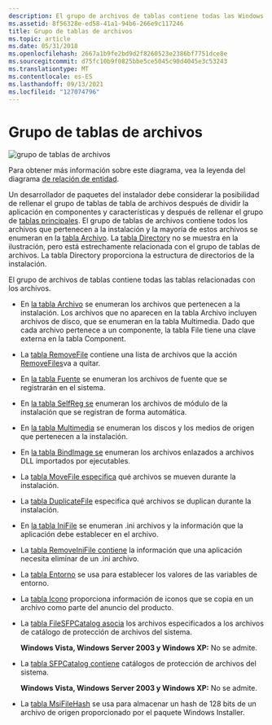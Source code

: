 ```yaml
---
description: El grupo de archivos de tablas contiene todas las Windows del instalador que están relacionadas con los archivos.
ms.assetid: 8f56328e-ed58-41a1-94b6-266e9c117246
title: Grupo de tablas de archivos
ms.topic: article
ms.date: 05/31/2018
ms.openlocfilehash: 2667a1b9fe2bd9d2f8260523e2386bf7751dce8e
ms.sourcegitcommit: d75fc10b9f0825bbe5ce5045c90d4045e3c53243
ms.translationtype: MT
ms.contentlocale: es-ES
ms.lasthandoff: 09/13/2021
ms.locfileid: "127074796"
---
```

# <a name="file-tables-group"></a>Grupo de tablas de archivos

![grupo de tablas de archivos](images/filegrp.png)

Para obtener más información sobre este diagrama, vea la leyenda del diagrama [de relación de entidad](entity-relationship-diagram-legend.md).

Un desarrollador de paquetes del instalador debe considerar la posibilidad [](components-and-features.md) de rellenar el grupo de tablas de tabla de archivos después de dividir la aplicación en componentes y características y después de rellenar el grupo de [tablas principales](core-tables-group.md). El grupo de tablas de archivos contiene todos los archivos que pertenecen a la instalación y la mayoría de estos archivos se enumeran en la [tabla Archivo](file-table.md). La [tabla Directory](directory-table.md) no se muestra en la ilustración, pero está estrechamente relacionada con el grupo de tablas de archivos. La tabla Directory proporciona la estructura de directorios de la instalación.

El grupo de archivos de tablas contiene todas las tablas relacionadas con los archivos.

-   En [la tabla Archivo](file-table.md) se enumeran los archivos que pertenecen a la instalación. Los archivos que no aparecen en la tabla Archivo incluyen archivos de disco, que se enumeran en la tabla Multimedia. Dado que cada archivo pertenece a un componente, la tabla File tiene una clave externa en la tabla Component.
-   La [tabla RemoveFile](removefile-table.md) contiene una lista de archivos que la acción [RemoveFiles](removefiles-action.md)va a quitar.
-   En [la tabla Fuente](font-table.md) se enumeran los archivos de fuente que se registrarán en el sistema.
-   En [la tabla SelfReg se](selfreg-table.md) enumeran los archivos de módulo de la instalación que se registran de forma automática.
-   En [la tabla Multimedia](media-table.md) se enumeran los discos y los medios de origen que pertenecen a la instalación.
-   En [la tabla BindImage se](bindimage-table.md) enumeran los archivos enlazados a archivos DLL importados por ejecutables.
-   La [tabla MoveFile especifica](movefile-table.md) qué archivos se mueven durante la instalación.
-   La [tabla DuplicateFile](duplicatefile-table.md) especifica qué archivos se duplican durante la instalación.
-   En [la tabla IniFile](inifile-table.md) se enumeran .ini archivos y la información que la aplicación debe establecer en el archivo.
-   La [tabla RemoveIniFile contiene](removeinifile-table.md) la información que una aplicación necesita eliminar de un .ini archivo.
-   La [tabla Entorno](environment-table.md) se usa para establecer los valores de las variables de entorno.
-   La [tabla Icono](icon-table.md) proporciona información de iconos que se copia en un archivo como parte del anuncio del producto.
-   La [tabla FileSFPCatalog asocia](filesfpcatalog-table.md) los archivos especificados a los archivos de catálogo de protección de archivos del sistema.

    **Windows Vista, Windows Server 2003 y Windows XP:** No se admite.

-   La [tabla SFPCatalog contiene](sfpcatalog-table.md) catálogos de protección de archivos del sistema.

    **Windows Vista, Windows Server 2003 y Windows XP:** No se admite.

-   La [tabla MsiFileHash](msifilehash-table.md) se usa para almacenar un hash de 128 bits de un archivo de origen proporcionado por el paquete Windows Installer.

 

 



